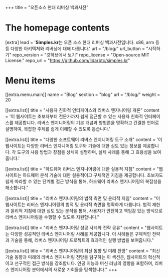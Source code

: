 +++
title = "오픈소스 현대 리버싱 백과사전"


# The homepage contents
[extra]
lead = '<b>Simples.kr</b>는 오픈 소스 현대 리버싱 백과사전입니다. x86, arm 등등 다양한 아키텍쳐와 리버싱에 대해 다룹니다.'
url = "/blog/"
url_button = "시작하기"
repo_version = "깃허브에서 보기"
repo_license = "Open-source MIT License."
repo_url = "https://github.com/lidarbtc/simples.kr"

# Menu items

[[extra.menu.main]]
name = "Blog"
section = "blog"
url = "/blog/"
weight = 20

[[extra.list]]
title = "사용자 친화적 인터페이스와 리버스 엔지니어링 개론"
content = '이 웹사이트는 초보자부터 전문가까지 쉽게 접근할 수 있는 사용자 친화적 인터페이스를 제공합니다. 리버스 엔지니어링의 기본 개념과 방법론을 명확하고 간결한 언어로 설명하여, 복잡한 주제를 쉽게 이해할 수 있도록 돕습니다.'

[[extra.list]]
title = "다양한 소프트웨어 리버스 엔지니어링 도구 소개"
content = '이 웹사이트는 다양한 리버스 엔지니어링 도구와 기술에 대한 심도 있는 정보를 제공합니다. 각 도구의 사용 방법과 장점을 상세히 설명하며, 실제 사례를 통해 그 효용성을 보여줍니다.'

[[extra.list]]
title = "하드웨어 리버스 엔지니어링에 대한 실용적 지침"
content = "웹사이트는 하드웨어 분석 기술에 대한 실용적이고 구체적인 지침을 제공합니다. 초보자도 쉽게 따라할 수 있는 단계별 접근 방식을 통해, 하드웨어 리버스 엔지니어링의 복잡성을 해소합니다."

[[extra.list]]
title = "리버스 엔지니어링의 법적 측면 및 윤리적 지침"
content = "이 웹사이트는 리버스 엔지니어링의 법적 및 윤리적 측면을 명확하게 다룹니다. 법적 제한과 윤리적 지침에 대한 심도 있는 분석을 통해, 사용자가 안전하고 책임감 있는 방식으로 리버스 엔지니어링을 수행할 수 있도록 지원합니다."

[[extra.list]]
title = "리버스 엔지니어링 성공 사례와 전략 공유"
content = "웹사이트는 다양한 성공적인 리버스 엔지니어링 사례를 제공합니다. 이 사례들은 구체적인 전략과 기술을 통해, 리버스 엔지니어링 프로젝트의 효과적인 실행 방법을 보여줍니다."

[[extra.list]]
title = "리버스 엔지니어링의 최신 동향 및 미래 전망"
content = "최신 기술 동향과 미래의 리버스 엔지니어링 전망을 탐구하는 이 섹션은, 웹사이트의 혁신적이고 선구적인 접근 방식을 강조합니다. 인공 지능과 머신 러닝의 영향을 포함하여, 리버스 엔지니어링 분야에서의 새로운 기회들을 탐색합니다."
+++
